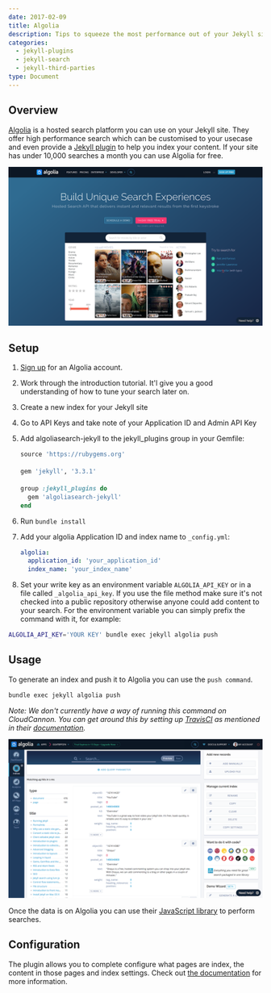 ```yaml
---
date: 2017-02-09
title: Algolia
description: Tips to squeeze the most performance out of your Jekyll site
categories:
  - jekyll-plugins
  - jekyll-search
  - jekyll-third-parties
type: Document
---
```


## Overview

[Algolia](https://www.algolia.com/) is a hosted search platform you can use on your Jekyll site. They offer high performance search which can be customised to your usecase and even provide a [Jekyll plugin](https://github.com/algolia/algoliasearch-jekyll) to help you index your content. If your site has under 10,000 searches a month you can use Algolia for free.

![Algolia](/images/tutorials/algolia/homepage.png)

## Setup

1. [Sign up](https://www.algolia.com/users/sign_up) for an Algolia account.
2. Work through the introduction tutorial. It'l give you a good understanding of how to tune your search later on.
3. Create a new index for your Jekyll site
4. Go to API Keys and take note of your Application ID and Admin API Key
5. Add algoliasearch-jekyll to the jekyll_plugins group in your Gemfile:
    ~~~ruby
    source 'https://rubygems.org'

    gem 'jekyll', '3.3.1'

    group :jekyll_plugins do
      gem 'algoliasearch-jekyll'
    end
    ~~~
6. Run `bundle install`
7. Add your algolia Application ID and index name to `_config.yml`:

   ~~~yaml
   algolia:
     application_id: 'your_application_id'
     index_name: 'your_index_name'
   ~~~
8. Set your write key as an environment variable `ALGOLIA_API_KEY` or in a file called `_algolia_api_key`. If you use the file method make sure it's not checked into a public repository otherwise anyone could add content to your search. For the environment variable you can simply prefix the command with it, for example:

~~~bash
ALGOLIA_API_KEY='YOUR KEY' bundle exec jekyll algolia push
~~~

## Usage

To generate an index and push it to Algolia you can use the `push command`.

~~~bash
bundle exec jekyll algolia push
~~~

*Note: We don't currently have a way of running this command on CloudCannon. You can get around this by setting up [TravisCI](https://travis-ci.org/) as mentioned in their [documentation](https://github.com/algolia/algoliasearch-jekyll).*

![Dashboard](/images/tutorials/algolia/dashboard.png)

Once the data is on Algolia you can use their [JavaScript library](https://www.algolia.com/doc/api-client/javascript/getting-started/) to perform searches.

## Configuration

The plugin allows you to complete configure what pages are index, the content in those pages and index settings. Check out [the documentation](https://github.com/algolia/algoliasearch-jekyll) for more information.
